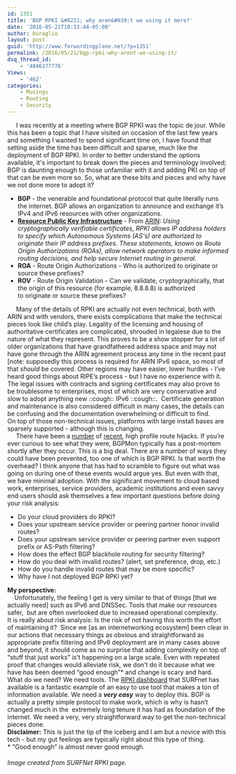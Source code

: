 ```yaml
---
id: 1351
title: 'BGP RPKI &#8211; why aren&#039;t we using it more?'
date: '2016-05-21T10:33:44-05:00'
author: buraglio
layout: post
guid: 'http://www.forwardingplane.net/?p=1351'
permalink: /2016/05/21/bgp-rpki-why-arent-we-using-it/
dsq_thread_id:
    - '4846277776'
Views:
    - '462'
categories:
    - Musings
    - Routing
    - Security
---
```


<div>     I was recently at a meeting where BGP RPKI was the topic de jour. While this has been a topic that I have visited on occasion of the last few years and something I wanted to spend significant time on, I have found that setting aside the time has been difficult and sparse, much like the deployment of BGP RPKI. In order to better understand the options available, it's important to break down the pieces and terminology involved; BGP is daunting enough to those unfamiliar with it and adding PKI on top of that can be even more so. So, what are these bits and pieces and why have we not done more to adopt it?</div>
<ul>
 	<li><strong>BGP</strong> - the venerable and foundational protocol that quite literally runs the internet. BGP allows an organization to announce and exchange it’s IPv4 and IPv6 resources with other organizations.</li>
 	<li><a href="https://www.arin.net/resources/rpki/"><strong>Resource Public Key Infrastructure</strong></a> - From <a href="https://www.arin.net/resources/rpki/">ARIN</a>: <i>Using cryptographically verifiable certificates, RPKI allows IP address holders to specify which Autonomous Systems (AS's) are authorized to originate their IP address prefixes. These statements, known as Route Origin Authorizations (ROAs), allow network operators to make informed routing decisions, and help secure Internet routing in general. </i></li>
 	<li><strong>ROA</strong> - Route Origin Authorizations - Who is authorized to originate or source these prefixes?</li>
 	<li><strong>ROV</strong> - Route Origin Validation - Can we validate, cryptographically, that the origin of this resource (for example, 8.8.8.8) is authorized to originate or source these prefixes?</li>
</ul>
<div>     Many of the details of RPKI are actually not even technical, both with ARIN and with vendors, there exists complications that make the technical pieces look like child’s play. Legality of the licensing and housing of authoritative certificates are complicated, shrouded in legalese due to the nature of what they represent. This proves to be a show stopper for a lot of older organizations that have grandfathered address space and may not have gone through the ARIN agreement process any time in the recent past [note: supposedly this process is required for ARIN IPv6 space, so most of that <i>should</i> be covered. Other regions may have easier, lower hurdles - I’ve heard good things about RIPE’s process - but I have no experience with it. The legal issues with contracts and signing certificates may also prove to be troublesome to enterprises, most of which are very conservative and slow to adopt anything new ::cough:: IPv6 ::cough::.  Certificate generation and maintenance is also considered difficult in many cases, the details can be confusing and the documentation overwhelming or difficult to find.</div>
<div>On top of those non-technical issues, platforms with large install bases are sparsely supported - although this is changing.</div>
<div>     There have been a <a href="http://www.bgpmon.net/large-scale-bgp-hijack-out-of-india/">number</a> of <a href="http://www.bgpmon.net/large-hijack-affects-reachability-of-high-traffic-destinations/">recent</a>, high profile route hijacks. If you’re ever curious to see what they were, BGPMon typically has a post-mortem shortly after they occur. This is a big deal. There are a number of ways they could have been prevented, too one of which is BGP RPKI. Is that worth the overhead? I think anyone that has had to scramble to figure out what was going on during one of these events would argue yes. But even with that, we have minimal adoption. With the significant movement to cloud based work, enterprises, service providers, academic institutions and even savvy end users should ask themselves a few important questions before doing your risk analysis:</div>
<div></div>
<ul>
 	<li>Do your cloud providers do RPKI?</li>
 	<li>Does your upstream service provider or peering partner honor invalid routes?</li>
 	<li>Does your upstream service provider or peering partner even support prefix or AS-Path filtering?</li>
 	<li>How does the effect BGP blackhole routing for security filtering?</li>
 	<li>How do you deal with invalid routes? (alert, set preference, drop, etc.)</li>
 	<li>How do you handle invalid routes that may be more specific?</li>
 	<li>Why have I not deployed BGP RPKI yet?</li>
</ul>
<div></div>
<div><strong>My perspective:</strong></div>
<div></div>
<div>    Unfortunately, the feeling I get is very similar to that of things [that we actually need] such as IPv6 and DNSSec. Tools that make our resources safer,  but are often overlooked due to increased operational complexity.</div>
<div>It is really about risk analysis: Is the risk of not having this worth the effort of maintaining it?  Since we [as an internetworking ecosystem] been clear in our actions that necessary things as obvious and straightforward as appropriate prefix filtering and IPv6 deployment are in many cases above and beyond, it should come as no surprise that adding complexity on top of “stuff that just works” is’t happening on a large scale. Even with repeated proof that changes would alleviate risk, we don’t do it because what we have has been deemed “good enough”* and change is scary and hard.</div>
<div>What do we need? We need tools. The <a href="http://rpki.surfnet.nl/">RPKI dashboard</a> that SURFnet has available is a fantastic example of an easy to use tool that makes a ton of information available. We need a <b><i>very easy</i></b> way to deploy this. BGP is actually a pretty simple protocol to make work, which is why is hasn’t changed much in the  extremely long tenure it has had as foundation of the internet. We need a very, very straightforward way to get the non-technical pieces done.</div>
<div></div>
<strong>Disclaimer:</strong>
This is just the tip of the iceberg and I am but a novice with this tech - but my gut feelings are typically right about this type of thing.
<div></div>
<div>* "Good enough” is almost never good enough.</div>
<div></div>
<div>
<h6>Image created from SURFNet RPKI page.</h6>
</div>
